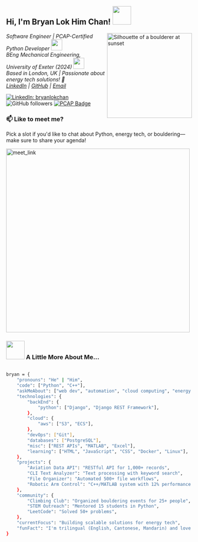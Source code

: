 ## Hi, I'm Bryan Lok Him Chan! <img src="https://media.giphy.com/media/mGcNjsfWAjY5AEZNw6/giphy.gif" width="50">

<img align='right' src="assets/bouldering_image.jpg" width="230" alt="Silhouette of a boulderer at sunset">

<p><em>Software Engineer | PCAP-Certified Python Developer <img src="https://media.giphy.com/media/WUlplcMpOCEmTGBtBW/giphy.gif" width="30"><br>
BEng Mechanical Engineering, University of Exeter (2024) <img src="https://media.giphy.com/media/fYSnHlufseco8Fh93Z/giphy.gif" width="30"><br>
Based in London, UK | Passionate about energy tech solutions! 🌱<br>
<a href="https://www.linkedin.com/in/bryanlokchan">LinkedIn</a> | <a href="https://github.com/bryanlokhim">GitHub</a> | <a href="mailto:bchimhim15@gmail.com">Email</a></em></p>

[![LinkedIn: bryanlokchan](https://img.shields.io/badge/-bryanlokchan-blue?style=flat-square&logo=Linkedin&logoColor=white&link=https://www.linkedin.com/in/bryanlokchan)](https://www.linkedin.com/in/bryanlokchan)
![GitHub followers](https://img.shields.io/github/followers/bryanlokhim?label=Follow&style=social)
[![PCAP Badge](https://img.shields.io/badge/PCAP-Certified-green?style=flat-square&logo=python&logoColor=white&link=https://www.credly.com/badges/9367beef-097f-4829-a50a-5d9e9ae88c74/public_url)](https://www.credly.com/badges/9367beef-097f-4829-a50a-5d9e9ae88c74/public_url)

### 📫 Like to meet me?

Pick a slot if you'd like to chat about Python, energy tech, or bouldering—make sure to share your agenda!

<a href="https://calendly.com/bryanlokchan/30min" target="_blank"><img width="498" alt="meet_link" src="https://user-images.githubusercontent.com/15426564/144297439-f530f383-e73e-41e0-9914-a9b7d3f432e5.png"></a>

### <img src="https://media.giphy.com/media/VgCDAzcKvsR6OM0uWg/giphy.gif" width="50"> A Little More About Me...
```bash

bryan = {
    "pronouns": "He" | "Him",
    "code": ["Python", "C++"],
    "askMeAbout": ["web dev", "automation", "cloud computing", "energy tech", "problem-solving"],
    "technologies": {
        "backEnd": {
            "python": ["Django", "Django REST Framework"],
        },
        "cloud": {
            "aws": ["S3", "ECS"],
        },
        "devOps": ["Git"],
        "databases": ["PostgreSQL"],
        "misc": ["REST APIs", "MATLAB", "Excel"],
        "learning": ["HTML", "JavaScript", "CSS", "Docker", "Linux"],
    },
    "projects": {
        "Aviation Data API": "RESTful API for 1,000+ records",
        "CLI Text Analyzer": "Text processing with keyword search",
        "File Organizer": "Automated 500+ file workflows",
        "Robotic Arm Control": "C++/MATLAB system with 12% performance boost",
    },
    "community": {
        "Climbing Club": "Organized bouldering events for 25+ people",
        "STEM Outreach": "Mentored 15 students in Python",
        "LeetCode": "Solved 50+ problems",
    },
    "currentFocus": "Building scalable solutions for energy tech",
    "funFact": "I'm trilingual (English, Cantonese, Mandarin) and love bouldering!"
}
